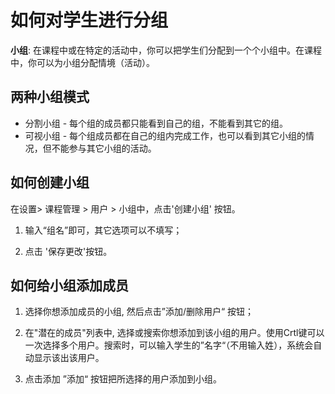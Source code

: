 # 如何对学生进行分组

<b>小组</b>: 在课程中或在特定的活动中，你可以把学生们分配到一个个小组中。在课程中，你可以为小组分配情境（活动）。

## 两种小组模式

+ 分割小组 - 每个组的成员都只能看到自己的组，不能看到其它的组。
+ 可视小组 - 每个组成员都在自己的组内完成工作，也可以看到其它小组的情况，但不能参与其它小组的活动。

## 如何创建小组

在设置> 课程管理 > 用户 > 小组中，点击'创建小组' 按钮。

1. 输入“组名”即可，其它选项可以不填写；
   
2. 点击 '保存更改'按钮。

## 如何给小组添加成员

1. 选择你想添加成员的小组, 然后点击”添加/删除用户“ 按钮；

2. 在"潜在的成员"列表中, 选择或搜索你想添加到该小组的用户。使用Crtl键可以一次选择多个用户。搜索时，可以输入学生的”名字“（不用输入姓），系统会自动显示该出该用户。
3. 点击添加 ”添加“ 按钮把所选择的用户添加到小组。
